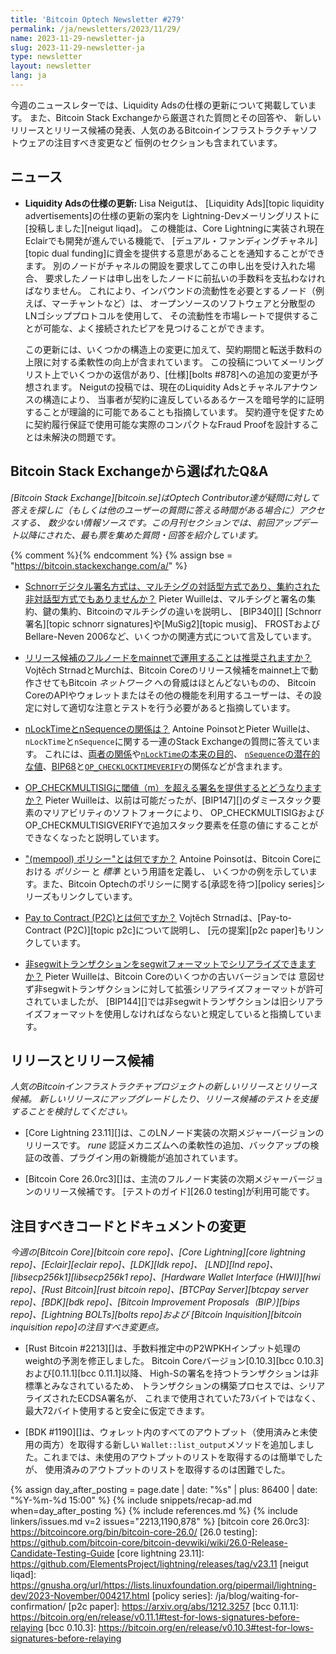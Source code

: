 ```yaml
---
title: 'Bitcoin Optech Newsletter #279'
permalink: /ja/newsletters/2023/11/29/
name: 2023-11-29-newsletter-ja
slug: 2023-11-29-newsletter-ja
type: newsletter
layout: newsletter
lang: ja
---
```

今週のニュースレターでは、Liquidity Adsの仕様の更新について掲載しています。
また、Bitcoin Stack Exchangeから厳選された質問とその回答や、
新しいリリースとリリース候補の発表、人気のあるBitcoinインフラストラクチャソフトウェアの注目すべき変更など
恒例のセクションも含まれています。

## ニュース

- **Liquidity Adsの仕様の更新:** Lisa Neigutは、
  [Liquidity Ads][topic liquidity advertisements]の仕様の更新の案内を
  Lightning-Devメーリングリストに[投稿しました][neigut liqad]。
  この機能は、Core Lightningに実装され現在Eclairでも開発が進んでいる機能で、
  [デュアル・ファンディングチャネル][topic dual funding]に資金を提供する意思があることを通知することができます。
  別のノードがチャネルの開設を要求してこの申し出を受け入れた場合、
  要求したノードは申し出をしたノードに前払いの手数料を支払わなければなりません。
  これにより、インバウンドの流動性を必要とするノード（例えば、マーチャントなど）は、
  オープンソースのソフトウェアと分散型のLNゴシッププロトコルを使用して、
  その流動性を市場レートで提供することが可能な、よく接続されたピアを見つけることができます。

  この更新には、いくつかの構造上の変更に加えて、契約期間と転送手数料の上限に対する柔軟性の向上が含まれています。
  この投稿についてメーリングリスト上でいくつかの返信があり、[仕様][bolts #878]への追加の変更が予想されます。
  Neigutの投稿では、現在のLiquidity Adsとチャネルアナウンスの構造により、
  当事者が契約に違反しているあるケースを暗号学的に証明することが理論的に可能であることも指摘しています。
  契約遵守を促すために契約履行保証で使用可能な実際のコンパクトなFraud Proofを設計することは未解決の問題です。

## Bitcoin Stack Exchangeから選ばれたQ&A

*[Bitcoin Stack Exchange][bitcoin.se]はOptech Contributor達が疑問に対して答えを探しに（もしくは他のユーザーの質問に答える時間がある場合に）アクセスする、
数少ない情報ソースです。この月刊セクションでは、前回アップデート以降にされた、最も票を集めた質問・回答を紹介しています。*

{% comment %}<!-- https://bitcoin.stackexchange.com/search?tab=votes&q=created%3a1m..%20is%3aanswer -->{% endcomment %}
{% assign bse = "https://bitcoin.stackexchange.com/a/" %}

- [Schnorrデジタル署名方式は、マルチシグの対話型方式であり、集約された非対話型方式でもありませんか？]({{bse}}120402)
  Pieter Wuilleは、マルチシグと署名の集約、鍵の集約、Bitcoinのマルチシグの違いを説明し、
  [BIP340][] [Schnorr署名][topic schnorr signatures]や[MuSig2][topic musig]、
  FROSTおよびBellare-Neven 2006など、いくつかの関連方式について言及しています。

- [リリース候補のフルノードをmainnetで運用することは推奨されますか？]({{bse}}120375)
  Vojtěch StrnadとMurchは、Bitcoin Coreのリリース候補をmainnet上で動作させてもBitcoin _ネットワーク_ への脅威はほとんどないものの、
  Bitcoin CoreのAPIやウォレットまたはその他の機能を利用するユーザーは、その設定に対して適切な注意とテストを行う必要があると指摘しています。

- [nLockTimeとnSequenceの関係は？]({{bse}}120256)
  Antoine PoinsotとPieter Wuilleは、`nLockTime`と`nSequence`に関する一連のStack Exchangeの質問に答えています。
  これには、[両者の関係]({{bse}}120273)や[`nLockTime`の本来の目的]({{bse}}120276)、
  [`nSequence`の潜在的な値]({{bse}}120254)、[BIP68]({{bse}}120320)と[`OP_CHECKLOCKTIMEVERIFY`]({{bse}}120259)の関係などが含まれます。

- [OP_CHECKMULTISIGに閾値（m）を超える署名を提供するとどうなりますか？]({{bse}}120604)
  Pieter Wuilleは、以前は可能だったが、[BIP147][]のダミースタック要素のマリアビリティのソフトフォークにより、
  OP_CHECKMULTISIGおよびOP_CHECKMULTISIGVERIFYで追加スタック要素を任意の値にすることができなくなったと説明しています。

- ["(mempool) ポリシー"とは何ですか？]({{bse}}120269)
  Antoine Poinsotは、Bitcoin Coreにおける _ポリシー_ と _標準_ という用語を定義し、
  いくつかの例を示しています。また、Bitcoin Optechのポリシーに関する[承認を待つ][policy series]シリーズもリンクしています。

- [Pay to Contract (P2C)とは何ですか？]({{bse}}120362)
  Vojtěch Strnadは、[Pay-to-Contract (P2C)][topic p2c]について説明し、
  [元の提案][p2c paper]もリンクしています。

- [非segwitトランザクションをsegwitフォーマットでシリアライズできますか？]({{bse}}120317)
  Pieter Wuilleは、Bitcoin Coreのいくつかの古いバージョンでは
  意図せず非segwitトランザクションに対して拡張シリアライズフォーマットが許可されていましたが、
  [BIP144][]では非segwitトランザクションは旧シリアライズフォーマットを使用しなければならないと規定していると指摘しています。

## リリースとリリース候補

*人気のBitcoinインフラストラクチャプロジェクトの新しいリリースとリリース候補。
新しいリリースにアップグレードしたり、リリース候補のテストを支援することを検討してください。*

- [Core Lightning 23.11][]は、このLNノード実装の次期メジャーバージョンのリリースです。
  _rune_ 認証メカニズムへの柔軟性の追加、バックアップの検証の改善、プラグイン用の新機能が追加されています。

- [Bitcoin Core 26.0rc3][]は、主流のフルノード実装の次期メジャーバージョンのリリース候補です。
  [テストのガイド][26.0 testing]が利用可能です。

## 注目すべきコードとドキュメントの変更

*今週の[Bitcoin Core][bitcoin core repo]、[Core
Lightning][core lightning repo]、[Eclair][eclair repo]、[LDK][ldk repo]、
[LND][lnd repo]、[libsecp256k1][libsecp256k1 repo]、[Hardware Wallet
Interface (HWI)][hwi repo]、[Rust Bitcoin][rust bitcoin repo]、[BTCPay
Server][btcpay server repo]、[BDK][bdk repo]、[Bitcoin Improvement
Proposals（BIP）][bips repo]、[Lightning BOLTs][bolts repo]および
[Bitcoin Inquisition][bitcoin inquisition repo]の注目すべき変更点。*

- [Rust Bitcoin #2213][]は、手数料推定中のP2WPKHインプット処理のweightの予測を修正しました。
  Bitcoin Coreバージョン[0.10.3][bcc 0.10.3]および[0.11.1][bcc 0.11.1]以降、
  High-Sの署名を持つトランザクションは非標準とみなされているため、
  トランザクションの構築プロセスでは、シリアライズされたECDSA署名が、
  これまで使用されていた73バイトではなく、最大72バイト使用すると安全に仮定できます。

- [BDK #1190][]は、ウォレット内のすべてのアウトプット（使用済みと未使用の両方）を取得する新しい
  `Wallet::list_output`メソッドを追加しました。これまでは、未使用のアウトプットのリストを取得するのは簡単でしたが、
  使用済みのアウトプットのリストを取得するのは困難でした。

{% assign day_after_posting = page.date | date: "%s" | plus: 86400 | date: "%Y-%m-%d 15:00" %}
{% include snippets/recap-ad.md when=day_after_posting %}
{% include references.md %}
{% include linkers/issues.md v=2 issues="2213,1190,878" %}
[bitcoin core 26.0rc3]: https://bitcoincore.org/bin/bitcoin-core-26.0/
[26.0 testing]: https://github.com/bitcoin-core/bitcoin-devwiki/wiki/26.0-Release-Candidate-Testing-Guide
[core lightning 23.11]: https://github.com/ElementsProject/lightning/releases/tag/v23.11
[neigut liqad]: https://gnusha.org/url/https://lists.linuxfoundation.org/pipermail/lightning-dev/2023-November/004217.html
[policy series]: /ja/blog/waiting-for-confirmation/
[p2c paper]: https://arxiv.org/abs/1212.3257
[bcc 0.11.1]: https://bitcoin.org/en/release/v0.11.1#test-for-lows-signatures-before-relaying
[bcc 0.10.3]: https://bitcoin.org/en/release/v0.10.3#test-for-lows-signatures-before-relaying
